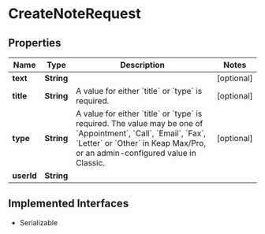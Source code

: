 

# CreateNoteRequest


## Properties

| Name | Type | Description | Notes |
|------------ | ------------- | ------------- | -------------|
|**text** | **String** |  |  [optional] |
|**title** | **String** | A value for either &#x60;title&#x60; or &#x60;type&#x60; is required. |  [optional] |
|**type** | **String** | A value for either &#x60;title&#x60; or &#x60;type&#x60; is required. The value may be one of &#x60;Appointment&#x60;, &#x60;Call&#x60;, &#x60;Email&#x60;, &#x60;Fax&#x60;, &#x60;Letter&#x60; or &#x60;Other&#x60; in Keap Max/Pro, or an admin-configured value in Classic. |  [optional] |
|**userId** | **String** |  |  |


## Implemented Interfaces

* Serializable


